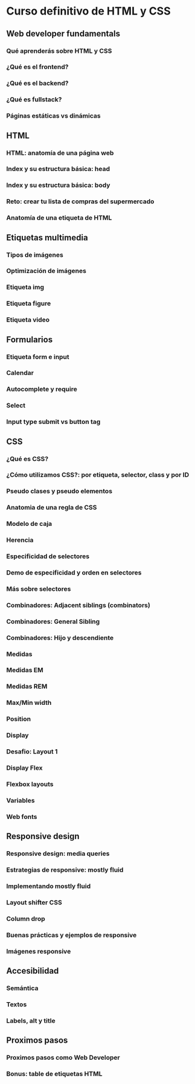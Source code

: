# Curso definitivo de HTML y CSS
## Web developer fundamentals

### Qué aprenderás sobre HTML y CSS

### ¿Qué es el frontend?

### ¿Qué es el backend?

### ¿Qué es fullstack?

### Páginas estáticas vs dinámicas

## HTML

### HTML: anatomía de una página web

### Index y su estructura básica: head

### Index y su estructura básica: body

### Reto: crear tu lista de compras del supermercado

### Anatomía de una etiqueta de HTML

## Etiquetas multimedia

### Tipos de imágenes

### Optimización de imágenes

### Etiqueta img

### Etiqueta figure

### Etiqueta video

## Formularios

### Etiqueta form e input

### Calendar

### Autocomplete y require

### Select

### Input type submit vs button tag

## CSS

### ¿Qué es CSS?

### ¿Cómo utilizamos CSS?: por etiqueta, selector, class y por ID

### Pseudo clases y pseudo elementos

### Anatomia de una regla de CSS

### Modelo de caja

### Herencia

### Especificidad de selectores

### Demo de especificidad y orden en selectores

### Más sobre selectores

### Combinadores: Adjacent siblings (combinators)

### Combinadores: General Sibling

### Combinadores: Hijo y descendiente

### Medidas

### Medidas EM

### Medidas REM

### Max/Min width

### Position

### Display

### Desafio: Layout 1

### Display Flex

### Flexbox layouts

### Variables

### Web fonts

## Responsive design

### Responsive design: media queries

### Estrategias de responsive: mostly fluid

### Implementando mostly fluid

### Layout shifter CSS

### Column drop

### Buenas prácticas y ejemplos de responsive

### Imágenes responsive

## Accesibilidad

### Semántica

### Textos

### Labels, alt y title

## Proximos pasos

### Proximos pasos como Web Developer

### Bonus: table de etiquetas HTML
